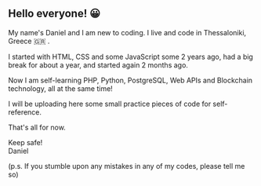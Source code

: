 ## Hello everyone! 😀

My name's Daniel and I am new to coding. I live and code in Thessaloniki, Greece 🇬🇷 .

I started with HTML, CSS and some JavaScript some 2 years ago, had a big break for about a year, and started again 2 months ago.

Now I am self-learning PHP, Python, PostgreSQL, Web APIs and Blockchain technology, all at the same time! 

I will be uploading here some small practice pieces of code for self-reference.

That's all for now.

Keep safe!  
Daniel

(p.s. If you stumble upon any mistakes in any of my codes, please tell me so)

<!-- - 👋 Hi, I’m @danielskg
- 👀 I’m interested in ...
- 🌱 I’m currently learning ...
- 💞️ I’m looking to collaborate on ...
- 📫 How to reach me ... -->

<!---
danielskg/danielskg is a ✨ special ✨ repository because its `README.md` (this file) appears on your GitHub profile.
You can click the Preview link to take a look at your changes.
--->

